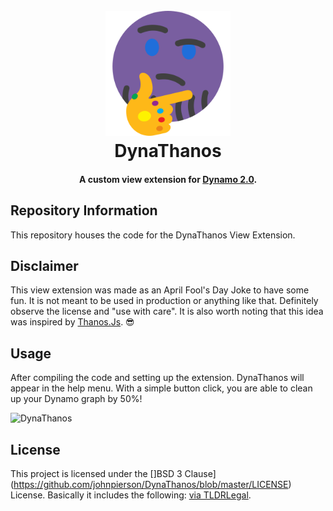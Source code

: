 <h1 align="center">
  <br>
  <img src="https://github.com/johnpierson/DynaThanos/blob/master/_resources/thanosEmoji.png" alt="DynaThanos" width="200">
  <br>
  DynaThanos
  <br>

</h1>
<h4 align="center">A custom view extension for <a href="http://dynamobim.org/" target="_blank">Dynamo 2.0</a>.</h4>

## Repository Information
This repository houses the code for the DynaThanos View Extension.

## Disclaimer
This view extension was made as an April Fool's Day Joke to have some fun. It is not meant to be used in production or anything like that. Definitely observe the license and "use with care". It is also worth noting that this idea was inspired by [Thanos.Js](https://thanosjs.org/). 😎 

## Usage
After compiling the code and setting up the extension. DynaThanos will appear in the help menu. With a simple button click, you are able to clean up your Dynamo graph by 50%!

<img src="https://github.com/johnpierson/DynaThanos/blob/master/_resources/GIFs/DynaThanosUsage.gif" alt="DynaThanos" width="800">

## License
This project is licensed under the []BSD 3 Clause](https://github.com/johnpierson/DynaThanos/blob/master/LICENSE) License. Basically it includes the following: [via TLDRLegal](https://tldrlegal.com/license/bsd-3-clause-license-(revised)).
